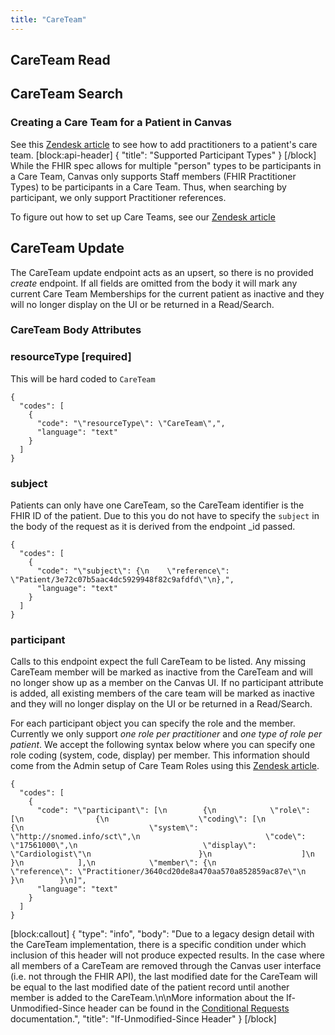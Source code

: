 ```yaml
---
title: "CareTeam"
---
```

## CareTeam Read

## CareTeam Search

### Creating a Care Team for a Patient in Canvas

See this [Zendesk article](https://canvas-medical.zendesk.com/hc/en-us/articles/4409741845011-Care-Teams) to see how to add practitioners to a patient's care team. 
[block:api-header]
{
  "title": "Supported Participant Types"
}
[/block]
While the FHIR spec allows for multiple "person" types to be participants in a Care Team, Canvas only supports Staff members (FHIR Practitioner Types) to be participants in a Care Team. Thus, when searching by participant, we only support Practitioner references. 

To figure out how to set up Care Teams, see our [Zendesk article](https://canvas-medical.zendesk.com/hc/en-us/articles/4409741845011-Care-Teams)


## CareTeam Update

The CareTeam update endpoint acts as an upsert, so there is no provided *create* endpoint. If all fields are omitted from the body it will mark any current Care Team Memberships for the current patient as inactive and they will no longer display on the UI or be returned in a Read/Search. 

### CareTeam Body Attributes

### resourceType [required]

This will be hard coded to `CareTeam`
```
{
  "codes": [
    {
      "code": "\"resourceType\": \"CareTeam\",",
      "language": "text"
    }
  ]
}
```
### subject

Patients can only have one CareTeam, so the CareTeam identifier is the FHIR ID of the patient. Due to this you do not have to specify the `subject` in the body of the request as it is derived from the endpoint _id passed. 
```
{
  "codes": [
    {
      "code": "\"subject\": {\n    \"reference\": \"Patient/3e72c07b5aac4dc5929948f82c9afdfd\"\n},",
      "language": "text"
    }
  ]
}
```
### participant

Calls to this endpoint expect the full CareTeam to be listed. Any missing CareTeam member will be marked as inactive from the CareTeam and will no longer show up as a member on the Canvas UI. If no participant attribute is added, all existing members of the care team will be marked as inactive and they will no longer display on the UI or be returned in a Read/Search. 

For each participant object you can specify the role and the member. Currently we only support *one role per practitioner* and *one type of role per patient*. We accept the following syntax below where you can specify one role coding (system, code, display) per member. This information should come from the Admin setup of Care Team Roles using this [Zendesk article](https://canvas-medical.zendesk.com/hc/en-us/articles/4409741845011-Care-Teams).
```
{
  "codes": [
    {
      "code": "\"participant\": [\n        {\n            \"role\": [\n                {\n                    \"coding\": [\n                        {\n                            \"system\": \"http://snomed.info/sct\",\n                            \"code\": \"17561000\",\n                            \"display\": \"Cardiologist\"\n                        }\n                    ]\n                }\n            ],\n            \"member\": {\n                \"reference\": \"Practitioner/3640cd20de8a470aa570a852859ac87e\"\n            }\n        }\n]",
      "language": "text"
    }
  ]
}
```

[block:callout]
{
  "type": "info",
  "body": "Due to a legacy design detail with the CareTeam implementation, there is a specific condition under which inclusion of this header will not produce expected results. In the case where all members of a CareTeam are removed through the Canvas user interface (i.e. not through the FHIR API), the last modified date for the CareTeam will be equal to the last modified date of the patient record until another member is added to the CareTeam.\n\nMore information about the If-Unmodified-Since header can be found in the [Conditional Requests](https://docs.canvasmedical.com/reference/conditional-requests) documentation.",
  "title": "If-Unmodified-Since Header"
}
[/block]